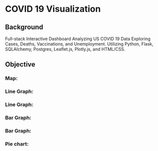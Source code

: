 # COVID 19 Visualization

## Background
Full-stack Interactive Dashboard Analyzing US COVID 19 Data Exploring Cases, Deaths, Vaccinations, and Unemployment. Utilizing Python, Flask, SQLAlchemy, Postgres, Leaflet.js, Plotly.js, and HTML/CSS.
 
## Objective

### Map:

### Line Graph:

### Line Graph:

### Bar Graph:

### Bar Graph:

### Pie chart: 
